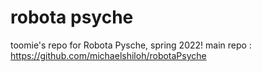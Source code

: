 # robota psyche
toomie's repo for Robota Pysche, spring 2022!
main repo : https://github.com/michaelshiloh/robotaPsyche
